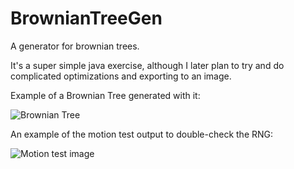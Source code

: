 # BrownianTreeGen

A generator for brownian trees.

It's a super simple java exercise, although I later plan to try and do complicated optimizations and exporting to an image.

Example of a Brownian Tree generated with it:

![Brownian Tree](https://https://raw.githubusercontent.com/MWelgemoedSA/BrownianTreeGen/master/ReadmeImages/BrownianTree.png)

An example of the motion test output to double-check the RNG:

![Motion test image](https://https://raw.githubusercontent.com/MWelgemoedSA/BrownianTreeGen/master/ReadmeImages/motionTest.png)

